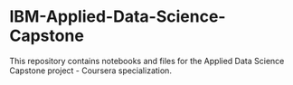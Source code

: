 # IBM-Applied-Data-Science-Capstone

This repository contains notebooks and files for the Applied Data Science Capstone project - Coursera specialization.
